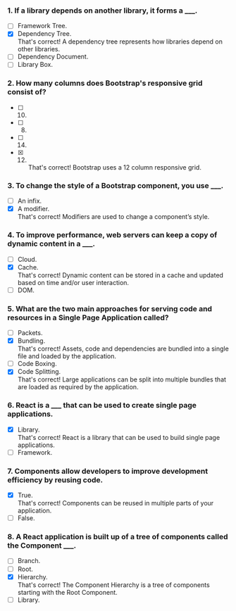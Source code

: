 ### 1. If a library depends on another library, it forms a \_\_\_.

- [ ] Framework Tree.
- [x] Dependency Tree. <br>
      That's correct! A dependency tree represents how libraries depend on other libraries.
- [ ] Dependency Document.
- [ ] Library Box.

### 2. How many columns does Bootstrap's responsive grid consist of?

- [ ] 10.
- [ ] 8.
- [ ] 14.
- [x] 12. <br>
      That's correct! Bootstrap uses a 12 column responsive grid.

### 3. To change the style of a Bootstrap component, you use \_\_\_.

- [ ] An infix.
- [x] A modifier. <br>
      That's correct! Modifiers are used to change a component’s style.

### 4. To improve performance, web servers can keep a copy of dynamic content in a \_\_\_.

- [ ] Cloud.
- [x] Cache. <br>
      That's correct! Dynamic content can be stored in a cache and updated based on time and/or user interaction.
- [ ] DOM.

### 5. What are the two main approaches for serving code and resources in a Single Page Application called?

- [ ] Packets.
- [x] Bundling. <br>
      That's correct! Assets, code and dependencies are bundled into a single file and loaded by the application.
- [ ] Code Boxing.
- [x] Code Splitting. <br>
      That's correct! Large applications can be split into multiple bundles that are loaded as required by the application.

### 6. React is a \_\_\_ that can be used to create single page applications.

- [x] Library. <br>
      That's correct! React is a library that can be used to build single page applications.
- [ ] Framework.

### 7. Components allow developers to improve development efficiency by reusing code.

- [x] True. <br>
      That's correct! Components can be reused in multiple parts of your application.
- [ ] False.

### 8. A React application is built up of a tree of components called the Component \_\_\_.

- [ ] Branch.
- [ ] Root.
- [x] Hierarchy. <br>
      That's correct! The Component Hierarchy is a tree of components starting with the Root Component.
- [ ] Library.
